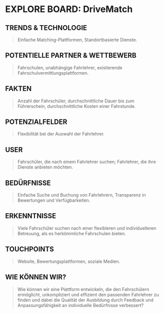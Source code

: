 #  EXPLORE BOARD: DriveMatch


## TRENDS & TECHNOLOGIE
> Einfache Matching-Plattformen, Standortbasierte Dienste.

## POTENTIELLE PARTNER & WETTBEWERB
> Fahrschulen, unabhängige Fahrlehrer, existierende Fahrschulvermittlungsplattformen.

## FAKTEN
> Anzahl der Fahrschüler, durchschnittliche Dauer bis zum Führerschein, durchschnittliche Kosten einer Fahrstunde.

## POTENZIALFELDER
> Flexibilität bei der Auswahl der Fahrlehrer.

## USER
> Fahrschüler, die nach einem Fahrlehrer suchen; Fahrlehrer, die ihre Dienste anbieten möchten.

## BEDÜRFNISSE
> Einfache Suche und Buchung von Fahrlehrern, Transparenz in Bewertungen und Verfügbarkeiten.

## ERKENNTNISSE
> Viele Fahrschüler suchen nach einer flexibleren und individuelleren Betreuung, als es herkömmliche Fahrschulen bieten.

## TOUCHPOINTS
> Website, Bewertungsplattformen, soziale Medien.

## WIE KÖNNEN WIR?
> Wie können wir eine Plattform entwickeln, die den Fahrschülern ermöglicht, unkompliziert und effizient den passenden Fahrlehrer zu finden und dabei die Qualität der Ausbildung durch Feedback und Anpassungsfähigkeit an individuelle Bedürfnisse verbessert?


